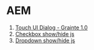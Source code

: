 # AEM 

1. [Touch UI Dialog - Grainte 1.0](touch-ui-dialog.md)
2. [Checkbox show/hide js](examples/checkbox)
3. [Dropdown show/hide js](examples/dropdown)
